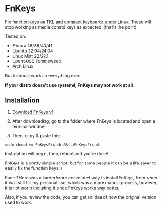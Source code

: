 # FnKeys

Fix function keys on TKL and compact keyboards under Linux. These will stop working as media control keys as expected. (that's the point)

Tested on:
- Fedora 38/39/40/41
- Ubuntu 22.04/24.04
- Linux Mint 22/22.1
- OpenSUSE Tumbleweed
- Arch Linux

But it should work on everything else.

**If your distro doesn't use systemd, FnKeys may not work at all.**

## Installation
1. [Download FnKeys v1](https://github.com/ivandfx/fnkeys/releases/download/v1/FnKeysFix.sh)

2. After downloading, go to the folder where FnKeys is located and open a terminal window.

3. Then, copy & paste this:

```
sudo chmod +x FnKeysFix.sh && ./FnKeysFix.sh
```

Installation will begin, then, reboot and you're done!

FnKeys is a pretty simple script, but for some people it can be a life saver to easily fix the function keys :)

Fact: THere was a harder/more convoluted way to install FnKeys, from when it was still for my personal use, which was a more manual process, however, it is not worth including it since FnKeys works way better.

Also, if you review the code, you can get an idea of ​​how the original version used to work.
